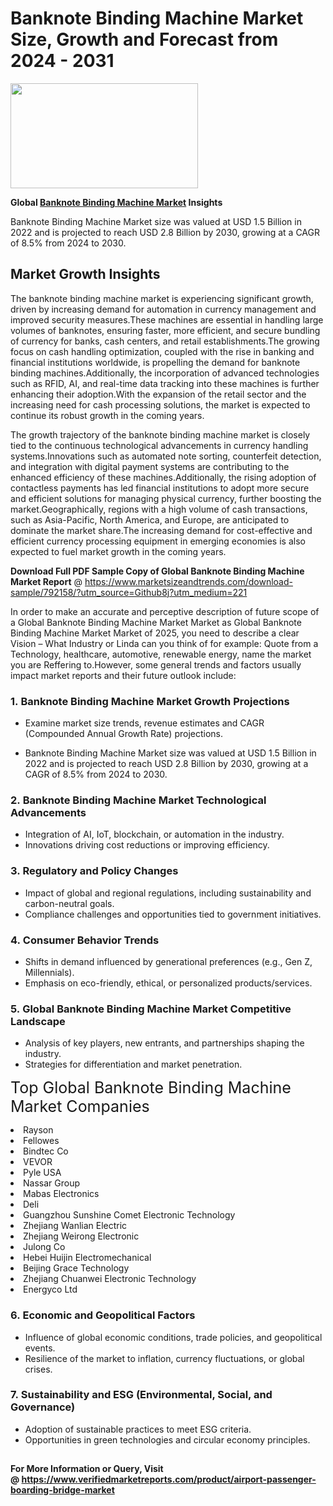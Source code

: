 <H1>Banknote Binding Machine Market Size, Growth and Forecast from 2024 - 2031</H1><img class="aligncenter size-medium wp-image-584254" src="https://thirdeyenews.in/wp-content/uploads/2024/09/Global-Market-Research-300x168.jpeg" alt="" width="300" height="168" /><p><strong>Global&nbsp;<a href="https://www.marketsizeandtrends.com/download-sample/792158/?utm_source=Github8j?utm_medium=221">Banknote Binding Machine Market</a> Insights</strong></p><p>Banknote Binding Machine Market size was valued at USD 1.5 Billion in 2022 and is projected to reach USD 2.8 Billion by 2030, growing at a CAGR of 8.5% from 2024 to 2030.</p><p><h2>Market Growth Insights</h2> <p>The banknote binding machine market is experiencing significant growth, driven by increasing demand for automation in currency management and improved security measures.These machines are essential in handling large volumes of banknotes, ensuring faster, more efficient, and secure bundling of currency for banks, cash centers, and retail establishments.The growing focus on cash handling optimization, coupled with the rise in banking and financial institutions worldwide, is propelling the demand for banknote binding machines.Additionally, the incorporation of advanced technologies such as RFID, AI, and real-time data tracking into these machines is further enhancing their adoption.With the expansion of the retail sector and the increasing need for cash processing solutions, the market is expected to continue its robust growth in the coming years.</p> <p>The growth trajectory of the banknote binding machine market is closely tied to the continuous technological advancements in currency handling systems.Innovations such as automated note sorting, counterfeit detection, and integration with digital payment systems are contributing to the enhanced efficiency of these machines.Additionally, the rising adoption of contactless payments has led financial institutions to adopt more secure and efficient solutions for managing physical currency, further boosting the market.Geographically, regions with a high volume of cash transactions, such as Asia-Pacific, North America, and Europe, are anticipated to dominate the market share.The increasing demand for cost-effective and efficient currency processing equipment in emerging economies is also expected to fuel market growth in the coming years.</p> <p><span class=""><strong>Download Full PDF Sample Copy of Global Banknote Binding Machine Market Report</strong> @ <a href="https://www.marketsizeandtrends.com/download-sample/792158/?utm_source=Github8j?utm_medium=221" target="_blank">https://www.marketsizeandtrends.com/download-sample/792158/?utm_source=Github8j?utm_medium=221</a></span></p><p>In order to make an accurate and perceptive description of future scope of a Global&nbsp;Banknote Binding Machine Market Market as Global&nbsp;Banknote Binding Machine Market Market of 2025, you need to describe a clear Vision &ndash; What Industry or Linda can you think of for example: Quote from a Technology, healthcare, automotive, renewable energy, name the market you are Reffering to.However, some general trends and factors usually impact market reports and their future outlook include:</p><h3>1.&nbsp;<strong>Banknote Binding Machine Market Growth Projections</strong></h3><ul><li>Examine market size trends, revenue estimates and CAGR (Compounded Annual Growth Rate) projections.</li><li><p>Banknote Binding Machine Market size was valued at USD 1.5 Billion in 2022 and is projected to reach USD 2.8 Billion by 2030, growing at a CAGR of 8.5% from 2024 to 2030.</p></li></ul><h3>2.&nbsp;<strong>Banknote Binding Machine Market Technological Advancements</strong></h3><ul><li>Integration of AI, IoT, blockchain, or automation in the industry.</li><li>Innovations driving cost reductions or improving efficiency.</li></ul><h3>3.&nbsp;<strong>Regulatory and Policy Changes</strong></h3><ul><li>Impact of global and regional regulations, including sustainability and carbon-neutral goals.</li><li>Compliance challenges and opportunities tied to government initiatives.</li></ul><h3>4.&nbsp;<strong>Consumer Behavior Trends</strong></h3><ul><li>Shifts in demand influenced by generational preferences (e.g., Gen Z, Millennials).</li><li>Emphasis on eco-friendly, ethical, or personalized products/services.</li></ul><h3>5.&nbsp;<strong>Global Banknote Binding Machine Market Competitive Landscape</strong></h3><ul><li>Analysis of key players, new entrants, and partnerships shaping the industry.</li><li>Strategies for differentiation and market penetration.</li></ul><p data-pm-slice="1 1 []"><span style="color: inherit; font-family: inherit; font-size: 25px;">Top Global Banknote Binding Machine Market Companies</span></p><div class="" data-test-id=""><p><li>Rayson</li><li> Fellowes</li><li> Bindtec Co</li><li> VEVOR</li><li> Pyle USA</li><li> Nassar Group</li><li> Mabas Electronics</li><li> Deli</li><li> Guangzhou Sunshine Comet Electronic Technology</li><li> Zhejiang Wanlian Electric</li><li> Zhejiang Weirong Electronic</li><li> Julong Co</li><li> Hebei Huijin Electromechanical</li><li> Beijing Grace Technology</li><li> Zhejiang Chuanwei Electronic Technology</li><li> Energyco Ltd</li></p></div><h3>6.&nbsp;<strong>Economic and Geopolitical Factors</strong></h3><ul><li>Influence of global economic conditions, trade policies, and geopolitical events.</li><li>Resilience of the market to inflation, currency fluctuations, or global crises.</li></ul><h3>7.&nbsp;<strong>Sustainability and ESG (Environmental, Social, and Governance)</strong></h3><ul><li>Adoption of sustainable practices to meet ESG criteria.</li><li>Opportunities in green technologies and circular economy principles.</li></ul><h2><strong style="font-size: 14px;">For More Information or Query, Visit @&nbsp;</strong><a style="background-color: #ffffff; font-size: 14px;" href="https://www.marketsizeandtrends.com/report/banknote-binding-machine-market/" target="_blank">https://www.verifiedmarketreports.com/product/airport-passenger-boarding-bridge-market</a></h2>